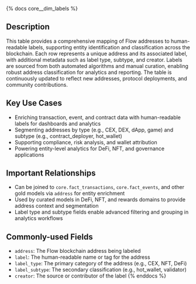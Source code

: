 {% docs core__dim_labels %}
## Description
This table provides a comprehensive mapping of Flow addresses to human-readable labels, supporting entity identification and classification across the blockchain. Each row represents a unique address and its associated label, with additional metadata such as label type, subtype, and creator. Labels are sourced from both automated algorithms and manual curation, enabling robust address classification for analytics and reporting. The table is continuously updated to reflect new addresses, protocol deployments, and community contributions.

## Key Use Cases
- Enriching transaction, event, and contract data with human-readable labels for dashboards and analytics
- Segmenting addresses by type (e.g., CEX, DEX, dApp, game) and subtype (e.g., contract_deployer, hot_wallet)
- Supporting compliance, risk analysis, and wallet attribution
- Powering entity-level analytics for DeFi, NFT, and governance applications

## Important Relationships
- Can be joined to `core.fact_transactions`, `core.fact_events`, and other gold models via `address` for entity enrichment
- Used by curated models in DeFi, NFT, and rewards domains to provide address context and segmentation
- Label type and subtype fields enable advanced filtering and grouping in analytics workflows

## Commonly-used Fields
- `address`: The Flow blockchain address being labeled
- `label`: The human-readable name or tag for the address
- `label_type`: The primary category of the address (e.g., CEX, NFT, DeFi)
- `label_subtype`: The secondary classification (e.g., hot_wallet, validator)
- `creator`: The source or contributor of the label
{% enddocs %}
